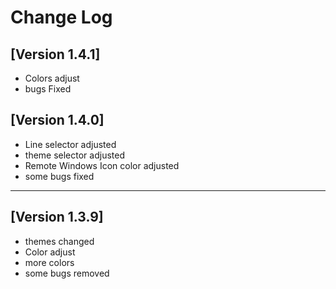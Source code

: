 # Change Log

## [Version 1.4.1]

- Colors adjust
- bugs Fixed 

## [Version 1.4.0]

- Line selector adjusted
- theme selector adjusted
- Remote Windows Icon color adjusted
- some bugs fixed

---
## [Version 1.3.9]

- themes changed
- Color adjust
- more colors 
- some bugs removed 
